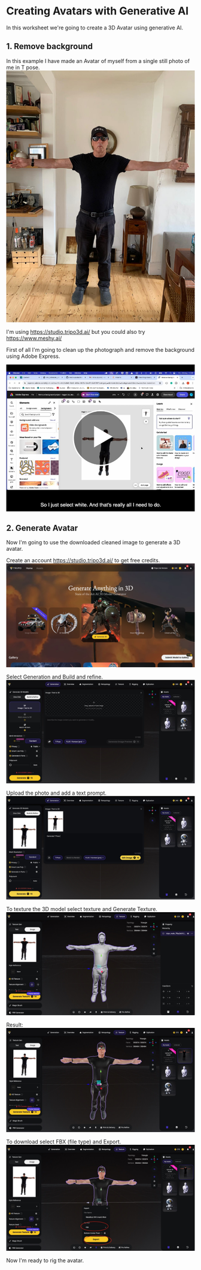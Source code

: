 # Creating Avatars with Generative AI

In this worksheet we're going to create a 3D Avatar using generative AI.

## 1. Remove background
In this example I have made an Avatar of myself from a single still photo of me in T pose.   
![](images/rod-t-pose.jpg)

I'm using https://studio.tripo3d.ai/   but you could also try https://www.meshy.ai/    

First of all I'm going to clean up the photograph and remove the background using Adobe Express.    

[<img src="images/remove-bg-vid.jpg">](https://uwe.cloud.panopto.eu/Panopto/Pages/Viewer.aspx?id=e9fb772b-4df6-4f2e-becb-b34700b74c7a ) 

## 2. Generate Avatar
Now I'm going to use the downloaded cleaned image to generate a 3D avatar.   

Create an account https://studio.tripo3d.ai/ to get free credits.   
![](images/generate-3d-1.jpg)

Select Generation and Build and refine.   
![](images/generate-3d-2.jpg)

Upload the photo and add a text prompt.    
![](images/generate-3d-3.jpg)

To texture the 3D model select texture and Generate Texture.   
![](images/generate-3d-4.jpg)

Result:   
![](images/generate-3d-5.jpg)

To download select FBX (file type) and Export.   
![](images/generate-3d-6.jpg)

Now I'm ready to rig the avatar.   
